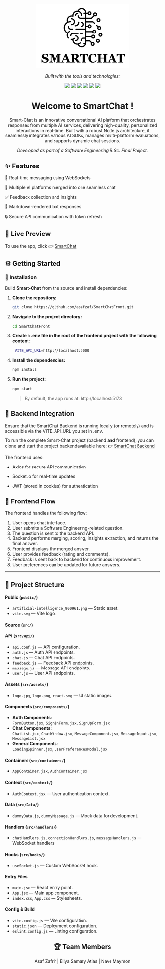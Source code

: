 <p align="center">
  <img src="./src/assets/logo.png" alt="Logo" width="300">
</p>

<p align="center"> <i>Built with the tools and technologies:</i></p>
<p align="center">
  <img src="https://img.shields.io/badge/React-20232A?style=for-the-badge&logo=react&logoColor=61DAFB" height="20"/>
  <img src="https://img.shields.io/badge/Vite-646CFF?style=for-the-badge&logo=vite&logoColor=white" height="20"/>
  <img src="https://img.shields.io/badge/Socket.io-010101?style=for-the-badge&logo=socket.io&logoColor=white" height="20"/>
  <img src="https://img.shields.io/badge/Axios-5A29E4?style=for-the-badge&logo=axios&logoColor=white" height="20"/>
  <img src="https://img.shields.io/badge/React_Router-CA4245?style=for-the-badge&logo=react-router&logoColor=white" height="20"/>
  <img src="https://img.shields.io/badge/Markdown-000000?style=for-the-badge&logo=markdown&logoColor=white" height="20"/>
</p>

<h1 align="center">Welcome to SmartChat !</h1>

<p align="center">
Smart-Chat is an innovative conversational AI platform that orchestrates responses from multiple AI services, delivering high-quality, personalized interactions in real-time. Built with a robust Node.js architecture, it seamlessly integrates various AI SDKs, manages multi-platform evaluations, and supports dynamic chat sessions. </p>
<p align="center"><i>Developed as part of a Software Engineering B.Sc. Final Project.</i></p>

## ✨ Features

🔁 Real-time messaging using WebSockets

🧠 Multiple AI platforms merged into one seamless chat

✅ Feedback collection and insights

📜 Markdown-rendered bot responses

🔒 Secure API communication with token refresh

## 🚀 Live Preview

To use the app, click 👉 [SmartChat](https://smartchatfront.onrender.com/)

## ⚙️ Getting Started

### 🔧 Installation

Build **Smart-Chat** from the source and install dependencies:

1. **Clone the repository:**

   ```bash
   git clone https://github.com/asafzaf/SmartChatFront.git
   ```

2. **Navigate to the project directory:**

   ```bash
   cd SmartChatFront
   ```

3. **Create a .env file in the root of the frontend project with the following content:**

   ```bash
    VITE_API_URL=http://localhost:3000
   ```

4. **Install the dependencies:**

   ```bash
   npm install
   ```

5. **Run the project:**

   ```bash
   npm start
   ```

   > By default, the app runs at: http://localhost:5173

## 🔁 Backend Integration

Ensure that the SmartChat Backend is running locally (or remotely) and is accessible via the VITE_API_URL you set in .env.

To run the complete Smart-Chat project (backend **and** frontend), you can clone and start the project backendavailable here:
👉 [SmartChat Backend](https://github.com/asafzaf/SmartChat)

The frontend uses:

- Axios for secure API communication

- Socket.io for real-time updates

- JWT (stored in cookies) for authentication

## 🚀 Frontend Flow

The frontend handles the following flow:

1. User opens chat interface.
2. User submits a Software Engineering-related question.
3. The question is sent to the backend API.
4. Backend performs merging, scoring, insights extraction, and returns the final answer.
5. Frontend displays the merged answer.
6. User provides feedback (rating and comments).
7. Feedback is sent back to backend for continuous improvement.
8. User preferences can be updated for future answers.

---

## 🧬 Project Structure

#### Public (`public/`)

- `artificial-intelligence_900961.png` — Static asset.
- `vite.svg` — Vite logo.

#### Source (`src/`)

#### API (`src/api/`)

- `api.conf.js` — API configuration.
- `auth.js` — Auth API endpoints.
- `chat.js` — Chat API endpoints.
- `feedback.js` — Feedback API endpoints.
- `message.js` — Message API endpoints.
- `user.js` — User API endpoints.

#### Assets (`src/assets/`)

- `logo.jpg`, `logo.png`, `react.svg` — UI static images.

#### Components (`src/components/`)

- **Auth Components**:  
  `FormButton.jsx`, `SignInForm.jsx`, `SignUpForm.jsx`
- **Chat Components**:  
  `ChatList.jsx`, `ChatWindow.jsx`, `MessageComponent.jsx`, `MessageInput.jsx`, `MessageList.jsx`
- **General Components**:  
  `LoadingSpinner.jsx`, `UserPreferencesModal.jsx`

#### Containers (`src/containers/`)

- `AppContainer.jsx`, `AuthContainer.jsx`

#### Context (`src/context/`)

- `AuthContext.jsx` — User authentication context.

#### Data (`src/Data/`)

- `dummyData.js`, `dummyMessage.js` — Mock data for development.

#### Handlers (`src/handlers/`)

- `chatHandlers.js`, `connectionHandlers.js`, `messageHandlers.js` — WebSocket handlers.

#### Hooks (`src/hooks/`)

- `useSocket.js` — Custom WebSocket hook.

#### Entry Files

- `main.jsx` — React entry point.
- `App.jsx` — Main app component.
- `index.css`, `App.css` — Stylesheets.

#### Config & Build

- `vite.config.js` — Vite configuration.
- `static.json` — Deployment configuration.
- `eslint.config.js` — Linting configuration.

<h2 align="center">🏆 Team Members</h2>
<div align="center">
Asaf Zafrir
| Eliya Samary Atias
| Nave Maymon
</div>
